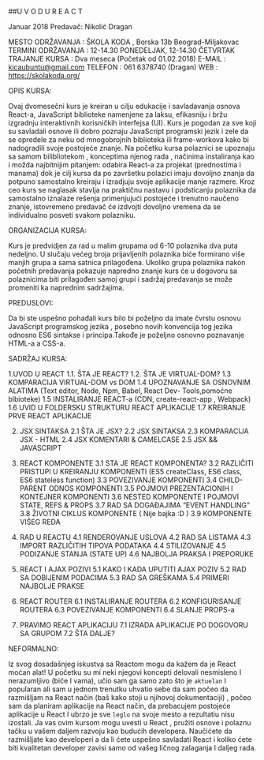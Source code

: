 ##U V O D     U    R E A C T

Januar 2018
Predavač: Nikolić Dragan


MESTO ODRŽAVANJA :
ŠKOLA KODA  , Borska 13b Beograd-Miljakovac
TERMINI ODRŽAVANJA :
12-14.30 PONEDELJAK, 12-14.30  ČETVRTAK
TRAJANJE KURSA :
Dva meseca (Početak od 01.02.2018)
E-MAIL :
kicaubuntu@gmail.com
TELEFON :
061 6378740 (Dragan) 
WEB :
https://skolakoda.org/



OPIS KURSA:

Ovaj dvomesečni kurs je  kreiran u cilju edukacije i savladavanja osnova React-a, JavaScript biblioteke namenjene za laksu, efikasniju i bržu izgradnju interaktivnih korisničkih interfejsa (UI). Kurs je pogodan za sve koji su savladali osnove ili dobro poznaju JavaScript programski jezik i zele da se opredele za neku od mnogobrojnih biblioteka ili frame-workova  kako bi nadogradili svoje postojeće znanje. Na početku kursa polaznici se upoznaju sa samom bilibliotekom , konceptima njenog rada , načinima instaliranja kao i možda najbitnijim pitanjem:  odabira React-a za projekat (prednostima i manama) dok je cilj kursa da po završetku  polazici imaju dovoljno znanja da potpuno samostalno kreiraju i izradjuju svoje aplikacije manje razmere. Kroz ceo kurs se  naglasak stavlja na praktičnu  nastavu i podsticanju polaznika da samostalno iznalaze rešenja primenjujući postojeće i trenutno naučeno  znanje, istovremeno predavač će izdvojti dovoljno vremena da se individualno posveti svakom polazniku.


ORGANIZACIJA KURSA:

Kurs je predvidjen za rad u malim grupama od 6-10 polaznika dva puta nedeljno. U slučaju  većeg broja prijavljenih polaznika biće formirano više manjih grupa a sama satnica  prilagođena. Ukoliko grupa polaznika nakon početnih predavanja pokazuje napredno znanje kurs će u dogovoru sa polaznicima  biti prilagođen samoj grupi i sadržaj predavanja se može promeniti ka naprednim sadržajima.


PREDUSLOVI:

Da bi ste uspešno pohađali kurs bilo bi poželjno da imate čvrstu osnovu JavaScript programskog jezika , posebno novih konvencija tog jezika odnosno ES6 sintakse i principa.Takođe je poželjno osnovno poznavanje HTML-a a CSS-a.


SADRŽAJ KURSA:

1.UVOD U REACT
    1.1. ŠTA JE REACT?
    1.2. ŠTA JE VIRTUAL-DOM?
    1.3  KOMPARACIJA VIRTUAL-DOM vs DOM
    1.4  UPOZNAVANJE SA OSNOVNIM ALATIMA  (Text editor, Node, Npm, Babel, React Dev-	Tools,pomoćne blbioteke)
    1.5  INSTALIRANJE REACT-a (CDN, create-react-app , Webpack)
    1.6  UVID U FOLDERSKU STRUKTURU REACT APLIKACIJE
    1.7  KREIRANJE PRVE  REACT APLIKACIJE 

2. JSX SINTAKSA
    2.1 ŠTA JE JSX?
    2.2 JSX SINTAKSA
    2.3 KOMPARACIJA JSX - HTML
    2.4 JSX KOMENTARI & CAMELCASE
    2.5 JSX && JAVASCRIPT

3. REACT KOMPONENTE
    3.1 STA JE REACT KOMPONENTA?
    3.2 RAZLIČITI PRISTUPI U KREIRANJU KOMPONENTI (ES5 createClass, ES6 class, ES6 stateless function)
    3.3 POVEZIVANJE  KOMPONENTI
    3.4 CHILD-PARENT ODNOS KOMPONENTI
    3.5 POJMOVI PREZENTACIONIH I KONTEJNER  KOMPONENTI
    3.6 NESTED KOMPONENTE  I POJMOVI STATE, REFS & PROPS
    3.7 RAD SA DOGAĐAJIMA “EVENT HANDLING”
    3.8 ŽIVOTNI CIKLUS KOMPONENTE ( Nije bajka :D )
    3.9 KOMPONENTE VIŠEG REDA

4. RAD U REACTU
    4.1 RENDEROVANJE USLOVA
    4.2 RAD SA LISTAMA
    4.3 IMPORT RAZLIČITIH TIPOVA PODATAKA
    4.4 STILIZOVANJE
    4.5 PODIZANJE STANJA (STATE UP)
    4.6 NAJBOLJA PRAKSA I PREPORUKE 

5. REACT I AJAX POZIVI
    5.1  KAKO I KADA UPUTITI AJAX POZIV
     5.2 RAD SA DOBIJENIM PODACIMA
     5.3 RAD SA GREŠKAMA 
     5.4 PRIMERI NAJBOLJE PRAKSE

6. REACT ROUTER
     6.1 INSTALIRANJE ROUTERA
     6.2 KONFIGURISANJE ROUTERA
     6.3 POVEZIVANJE KOMPONENTI
     6.4 SLANJE PROPS-a

7. PRAVIMO REACT APLIKACIJU
     7.1 IZRADA APLIKACIJE PO DOGOVORU SA GRUPOM
     7.2 ŠTA DALJE?



NEFORMALNO:

Iz svog dosadašnjeg iskustva sa Reactom mogu da kažem da je React moćan alat! U početku su mi neki njegovi koncepti delovali nesmisleno I nerazumljivo (biće I vama), učio sam ga samo zato što je `aktuelan` I popularan ali sam u jednom trenutku uhvatio sebe da sam počeo da razmišljam na React način (baš kako stoji u njihovoj dokumentaciji) , počeo sam da planiram aplikacije na React način, da prebacujem postojeće aplikacije u React I ubrzo je sve `leglo` na svoje mesto a rezultatiu nisu izostali. 
Ja vas ovim kursom mogu uvesti u React , pružiti osnove i polaznu tačku u vašem daljem razvoju kao budućih developera. Naučićete da razmišljate kao developeri a da li ćete  uspešno savladati React i koliko ćete biti kvalitetan developer zavisi samo od vašeg ličnog zalaganja I daljeg  rada.

